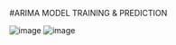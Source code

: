 #ARIMA MODEL TRAINING & PREDICTION

![image](https://github.com/manikandan286/ARIMA-MODEL/assets/139844404/a38b871d-9137-42ef-9a51-a4c807932836)
![image](https://github.com/manikandan286/ARIMA-MODEL/assets/139844404/6ad6e904-22ba-4fa7-9ac2-64a2f009b537)
